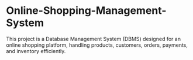 # Online-Shopping-Management-System
This project is a Database Management System (DBMS) designed for an online shopping platform, handling products, customers, orders, payments, and inventory efficiently.
